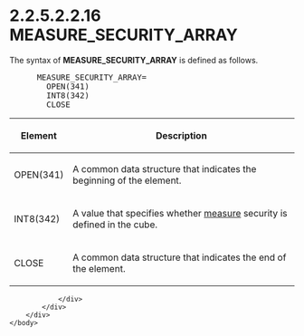 <html dir="LTR" xmlns:mshelp="http://msdn.microsoft.com/mshelp" xmlns:ddue="http://ddue.schemas.microsoft.com/authoring/2003/5" xmlns:xlink="http://www.w3.org/1999/xlink" xmlns:tool="http://www.microsoft.com/tooltip">
    <head>
        <meta http-equiv="Content-Type" content="text/html; CHARSET=utf-8"></meta>
        <meta name="save" content="history"></meta>
        <title>2.2.5.2.2.16 MEASURE_SECURITY_ARRAY</title>
        <xml>
            <mshelp:toctitle title="2.2.5.2.2.16 MEASURE_SECURITY_ARRAY"></mshelp:toctitle>
            <mshelp:rltitle title="[MS-SSAS8]: MEASURE_SECURITY_ARRAY"></mshelp:rltitle>
            <mshelp:keyword index="A" term="48b5fd84-5c70-432a-a3b2-1404501755c3"></mshelp:keyword>
            <mshelp:attr name="DCSext.ContentType" value="open specification"></mshelp:attr>
            <mshelp:attr name="AssetID" value="48b5fd84-5c70-432a-a3b2-1404501755c3"></mshelp:attr>
            <mshelp:attr name="TopicType" value="kbRef"></mshelp:attr>
            <mshelp:attr name="DCSext.Title" value="[MS-SSAS8]: MEASURE_SECURITY_ARRAY" />
        </xml>
    </head>
    <body>
        <div id="header">
            <h1 class="heading">2.2.5.2.2.16 MEASURE_SECURITY_ARRAY</h1>
        </div>
        <div id="mainSection">
            <div id="mainBody">
                <div id="allHistory" class="saveHistory"></div>
                <div id="sectionSection0" class="section" name="collapseableSection">
                    

<p>The syntax of <b>MEASURE_SECURITY_ARRAY</b> is defined as
follows.            </p>

<dl>
<dd>
<div><pre> MEASURE_SECURITY_ARRAY=
   OPEN(341)
   INT8(342)
   CLOSE
</pre></div>
</dd></dl>

<table>
 <thead>
  <tr>
   <th>
   <p>Element</p>
   </th>
   <th>
   <p>Description</p>
   </th>
  </tr>
 </thead>
 <tr>
  <td>
  <p>OPEN(341)</p>
  </td>
  <td>
  <p>A common data structure that indicates the beginning
  of the element.</p>
  </td>
 </tr>
 <tr>
  <td>
  <p>INT8(342)</p>
  </td>
  <td>
  <p>A value that specifies whether <a href="c527450b-f5bd-424b-8c98-ba6365288f35.html#gt_70548cb6-ef0e-4f2a-8e34-7293a9df8998">measure</a> security is
  defined in the cube.</p>
  </td>
 </tr>
 <tr>
  <td>
  <p>CLOSE</p>
  </td>
  <td>
  <p>A common data structure that indicates the end of the
  element.</p>
  </td>
 </tr>
</table>

<p> </p>


                </div>
            </div>
        </div>
    </body>
</html>